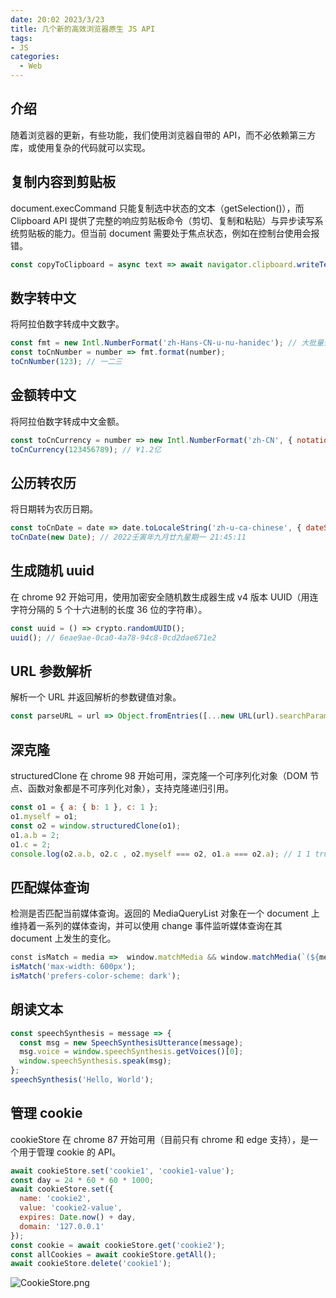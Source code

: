 ```yaml
---
date: 20:02 2023/3/23
title: 几个新的高效浏览器原生 JS API
tags:
- JS
categories:  - Web
---
```

## 介绍
随着浏览器的更新，有些功能，我们使用浏览器自带的 API，而不必依赖第三方库，或使用复杂的代码就可以实现。

## 复制内容到剪贴板
document.execCommand 只能复制选中状态的文本（getSelection()），而 Clipboard API 提供了完整的响应剪贴板命令（剪切、复制和粘贴）与异步读写系统剪贴板的能力。但当前 document 需要处于焦点状态，例如在控制台使用会报错。
```js
const copyToClipboard = async text => await navigator.clipboard.writeText(text);
```

## 数字转中文
将阿拉伯数字转成中文数字。
```js
const fmt = new Intl.NumberFormat('zh-Hans-CN-u-nu-hanidec'); // 大批量处理数字时可以重复使用
const toCnNumber = number => fmt.format(number);
toCnNumber(123); // 一二三
```

## 金额转中文
将阿拉伯数字转成中文金额。
```js
const toCnCurrency = number => new Intl.NumberFormat('zh-CN', { notation: 'compact',style: 'currency', currency: 'CNY' }).format(number);
toCnCurrency(123456789); // ¥1.2亿
```

## 公历转农历
将日期转为农历日期。
```js
const toCnDate = date => date.toLocaleString('zh-u-ca-chinese', { dateStyle: 'full' }) + ' ' + date.toLocaleTimeString(0, { hour12: false });
toCnDate(new Date); // 2022壬寅年九月廿九星期一 21:45:11
```

## 生成随机 uuid
在 chrome 92 开始可用，使用加密安全随机数生成器生成 v4 版本 UUID（用连字符分隔的 5 个十六进制的长度 36 位的字符串）。
```js
const uuid = () => crypto.randomUUID();
uuid(); // 6eae9ae-0ca0-4a78-94c8-0cd2dae671e2
```

## URL 参数解析
解析一个 URL 并返回解析的参数键值对象。
```js
const parseURL = url => Object.fromEntries([...new URL(url).searchParams]);
```

## 深克隆
structuredClone 在 chrome 98 开始可用，深克隆一个可序列化对象（DOM 节点、函数对象都是不可序列化对象），支持克隆递归引用。
```js
const o1 = { a: { b: 1 }, c: 1 };
o1.myself = o1;
const o2 = window.structuredClone(o1);
o1.a.b = 2;
o1.c = 2;
console.log(o2.a.b, o2.c , o2.myself === o2, o1.a === o2.a); // 1 1 true false
```

## 匹配媒体查询
检测是否匹配当前媒体查询。返回的 MediaQueryList 对象在一个 document 上维持着一系列的媒体查询，并可以使用 change 事件监听媒体查询在其 document 上发生的变化。
```js
const isMatch = media =>  window.matchMedia && window.matchMedia(`(${media})`).matches;
isMatch('max-width: 600px');
isMatch('prefers-color-scheme: dark');
```

## 朗读文本
```js
const speechSynthesis = message => {
  const msg = new SpeechSynthesisUtterance(message);
  msg.voice = window.speechSynthesis.getVoices()[0];
  window.speechSynthesis.speak(msg);
};
speechSynthesis('Hello, World');
```

## 管理 cookie
cookieStore 在 chrome 87 开始可用（目前只有 chrome 和 edge 支持），是一个用于管理 cookie 的 API。
```js
await cookieStore.set('cookie1', 'cookie1-value');
const day = 24 * 60 * 60 * 1000;
await cookieStore.set({
  name: 'cookie2',
  value: 'cookie2-value',
  expires: Date.now() + day,
  domain: '127.0.0.1'
});
const cookie = await cookieStore.get('cookie2');
const allCookies = await cookieStore.getAll();
await cookieStore.delete('cookie1');
```
![CookieStore.png](https://p3-juejin.byteimg.com/tos-cn-i-k3u1fbpfcp/5c23d45a26f349dc8d525be54d6f0daa~tplv-k3u1fbpfcp-watermark.image?)